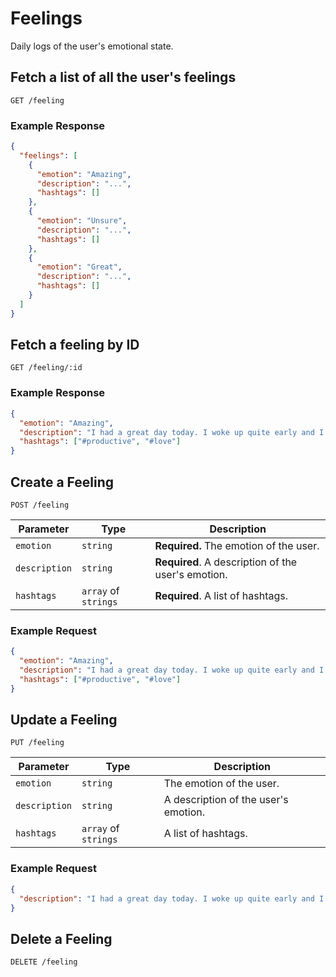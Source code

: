# Feelings

Daily logs of the user's emotional state.

## Fetch a list of all the user's feelings

`GET /feeling`

### Example Response

```json
{
  "feelings": [
    {
      "emotion": "Amazing",
      "description": "...",
      "hashtags": []
    },
    {
      "emotion": "Unsure",
      "description": "...",
      "hashtags": []
    },
    {
      "emotion": "Great",
      "description": "...",
      "hashtags": []
    }
  ]
}
```

## Fetch a feeling by ID

`GET /feeling/:id`

### Example Response

```json
{
  "emotion": "Amazing",
  "description": "I had a great day today. I woke up quite early and I got a lot of my assignment done. George and I made a tasty meal too, it was nice spending time with him.",
  "hashtags": ["#productive", "#love"]
}
```

## Create a Feeling

`POST /feeling`

| Parameter     | Type                 | Description                                        |
| ------------- | -------------------- | -------------------------------------------------- |
| `emotion`     | `string`             | **Required.** The emotion of the user.             |
| `description` | `string`             | **Required**. A description of the user's emotion. |
| `hashtags`    | `array` of `strings` | **Required**. A list of hashtags.                  |

### Example Request

```json
{
  "emotion": "Amazing",
  "description": "I had a great day today. I woke up quite early and I got a lot of my assignment done. George and I made a tasty meal too, it was nice spending time with him.",
  "hashtags": ["#productive", "#love"]
}
```

## Update a Feeling

`PUT /feeling`

| Parameter     | Type                 | Description                          |
| ------------- | -------------------- | ------------------------------------ |
| `emotion`     | `string`             | The emotion of the user.             |
| `description` | `string`             | A description of the user's emotion. |
| `hashtags`    | `array` of `strings` | A list of hashtags.                  |

### Example Request

```json
{
  "description": "I had a great day today. I woke up quite early and I got a lot of my assignment done. George and I made a tasty meal too, it was nice spending time with him."
}
```

## Delete a Feeling

`DELETE /feeling`
